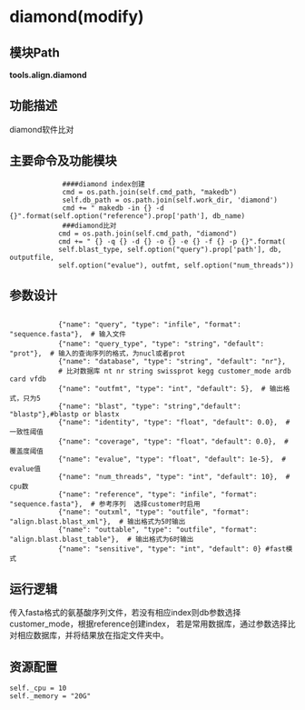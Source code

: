 diamond(modify)
==========================

模块Path
-----------

**tools.align.diamond**

功能描述
-----------------------------------

diamond软件比对

主要命令及功能模块
-----------------------------------

```
             ####diamond index创建
             cmd = os.path.join(self.cmd_path, "makedb")
             self.db_path = os.path.join(self.work_dir, 'diamond')
             cmd += " makedb -in {} -d {}".format(self.option("reference").prop['path'], db_name)
             ###diamond比对
            cmd = os.path.join(self.cmd_path, "diamond")
            cmd += " {} -q {} -d {} -o {} -e {} -f {} -p {}".format(
            self.blast_type, self.option("query").prop['path'], db, outputfile,
            self.option("evalue"), outfmt, self.option("num_threads"))
```

参数设计
-----------------------------------

```

            {"name": "query", "type": "infile", "format": "sequence.fasta"},  # 输入文件
            {"name": "query_type", "type": "string"，"default": "prot"},  # 输入的查询序列的格式，为nucl或者prot
            {"name": "database", "type": "string", "default": "nr"},
            # 比对数据库 nt nr string swissprot kegg customer_mode ardb card vfdb
            {"name": "outfmt", "type": "int", "default": 5},  # 输出格式，只为5
            {"name": "blast", "type": "string","default": "blastp"},#blastp or blastx
            {"name": "identity", "type": "float", "default": 0.0},  #一致性阈值
            {"name": "coverage", "type": "float"，"default": 0.0},  # 覆盖度阈值
            {"name": "evalue", "type": "float", "default": 1e-5},  # evalue值
            {"name": "num_threads", "type": "int", "default": 10},  # cpu数
            {"name": "reference", "type": "infile", "format": "sequence.fasta"},  # 参考序列  选择customer时启用
            {"name": "outxml", "type": "outfile", "format": "align.blast.blast_xml"},  # 输出格式为5时输出
            {"name": "outtable", "type": "outfile", "format": "align.blast.blast_table"},  # 输出格式为6时输出
            {"name": "sensitive", "type": "int", "default": 0} #fast模式
```

运行逻辑
-----------------------------------

传入fasta格式的氨基酸序列文件，若没有相应index则db参数选择customer_mode，根据reference创建index，
若是常用数据库，通过参数选择比对相应数据库，并将结果放在指定文件夹中。


资源配置
-----------------------------------

```
self._cpu = 10
self._memory = "20G"

```